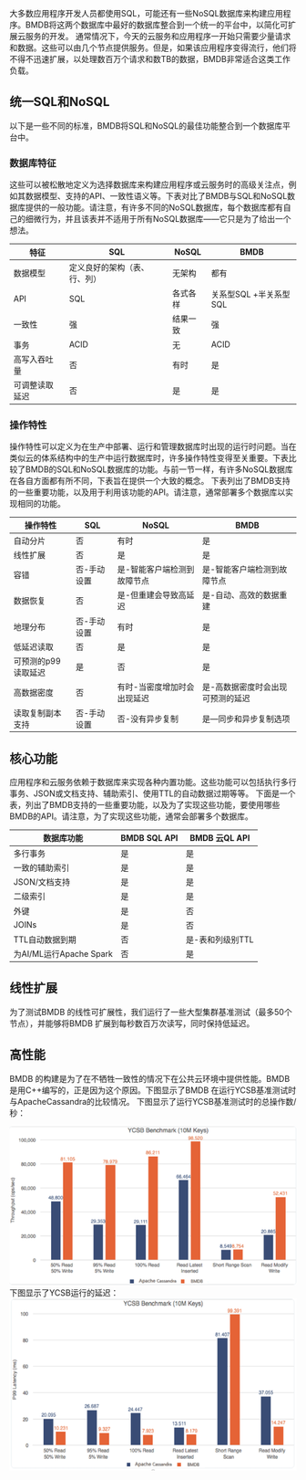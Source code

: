 

大多数应用程序开发人员都使用SQL，可能还有一些NoSQL数据库来构建应用程序。BMDB将这两个数据库中最好的数据库整合到一个统一的平台中，以简化可扩展云服务的开发。
通常情况下，今天的云服务和应用程序一开始只需要少量请求和数据。这些可以由几个节点提供服务。但是，如果该应用程序变得流行，他们将不得不迅速扩展，以处理数百万个请求和数TB的数据，BMDB非常适合这类工作负载。

## **统一SQL和NoSQL**

以下是一些不同的标准，BMDB将SQL和NoSQL的最佳功能整合到一个数据库平台中。

### **数据库特征**

这些可以被松散地定义为选择数据库来构建应用程序或云服务时的高级关注点，例如其数据模型、支持的API、一致性语义等。下表对比了BMDB与SQL和NoSQL数据库提供的一般功能。请注意，有许多不同的NoSQL数据库，每个数据库都有自己的细微行为，并且该表并不适用于所有NoSQL数据库——它只是为了给出一个想法。

| 特征           | SQL                          | NoSQL    | BMDB                   |
| -------------- | ---------------------------- | -------- | ---------------------- |
| 数据模型       | 定义良好的架构（表、行、列） | 无架构   | 都有                   |
| API            | SQL                          | 各式各样 | 关系型SQL +半关系型SQL |
| 一致性         | 强                           | 结果一致 | 强                     |
| 事务           | ACID                         | 无       | ACID                   |
| 高写入吞吐量   | 否                           | 有时     | 是                     |
| 可调整读取延迟 | 否                           | 是       | 是                     |

### **操作特性**

操作特性可以定义为在生产中部署、运行和管理数据库时出现的运行时问题。当在类似云的体系结构中的生产中运行数据库时，许多操作特性变得至关重要。下表比较了BMDB的SQL和NoSQL数据库的功能。与前一节一样，有许多NoSQL数据库在各自方面都有所不同，下表旨在提供一个大致的概念。
下表列出了BMDB支持的一些重要功能，以及用于利用该功能的API。请注意，通常部署多个数据库以实现相同的功能。

| 操作特性            | SQL         | NoSQL                       | BMDB                              |
| ------------------- | ----------- | --------------------------- | --------------------------------- |
| 自动分片            | 否          | 有时                        | 是                                |
| 线性扩展            | 否          | 是                          | 是                                |
| 容错                | 否-手动设置 | 是-智能客户端检测到故障节点 | 是-智能客户端检测到故障节点       |
| 数据恢复            | 否          | 是-但重建会导致高延迟       | 是-自动、高效的数据重建           |
| 地理分布            | 否-手动设置 | 有时                        | 是                                |
| 低延迟读取          | 否          | 是                          | 是                                |
| 可预测的p99读取延迟 | 是          | 否                          | 是                                |
| 高数据密度          | 否          | 有时-当密度增加时会出现延迟 | 是-高数据密度时会出现可预测的延迟 |
| 读取复制副本支持    | 否-手动设置 | 否-没有异步复制             | 是—同步和异步复制选项             |

## **核心功能**

应用程序和云服务依赖于数据库来实现各种内置功能。这些功能可以包括执行多行事务、JSON或文档支持、辅助索引、使用TTL的自动数据过期等等。
下面是一个表，列出了BMDB支持的一些重要功能，以及为了实现这些功能，要使用哪些BMDB的API。请注意，为了实现这些功能，通常会部署多个数据库。 

 

| 数据库功能              | BMDB SQL API | BMDB 云QL API    |
| ----------------------- | ------------ | ---------------- |
| 多行事务                | 是           | 是               |
| 一致的辅助索引          | 是           | 是               |
| JSON/文档支持           | 是           | 是               |
| 二级索引                | 是           | 是               |
| 外键                    | 是           | 否               |
| JOINs                   | 是           | 否               |
| TTL自动数据到期         | 否           | 是-表和列级别TTL |
| 为AI/ML运行Apache Spark | 否           | 是               |

## **线性扩展**

为了测试BMDB 的线性可扩展性，我们运行了一些大型集群基准测试（最多50个节点），并能够将BMDB 扩展到每秒数百万次读写，同时保持低延迟。

 

## **高性能**

BMDB 的构建是为了在不牺牲一致性的情况下在公共云环境中提供性能。BMDB 是用C++编写的，正是因为这个原因。下图显示了BMDB 在运行YCSB基准测试时与ApacheCassandra的比较情况。
下图显示了运行YCSB基准测试时的总操作数/秒：

![](../../assets/chapter3/16.png)下图显示了YCSB运行的延迟： 
![](../../assets/chapter3/17.png)